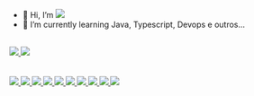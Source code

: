 - 👋 Hi, I’m <img src="https://img.shields.io/badge/Claudio-R.Carvalho-yellow">
- 🌱 I’m currently learning Java, Typescript, Devops e outros...
<br>
<div>
  <span>
    <a href = "mailto:claudfatec@gmail.com=">
      <img src="https://img.shields.io/badge/-Gmail-%23333?style=for-the-badge&logo=gmail&logoColor=white" target="Gmail">
    </a>
    <a href="https://www.linkedin.com/in/claudio-carvalho-ab606231" target="_blank">
      <img src="https://img.shields.io/badge/-LinkedIn-%230077B5?style=for-the-badge&logo=linkedin&logoColor=white" target="_blank">
    </a>
    <br><br><br>
  </span>
  <span>
    <a href = "https://www.credly.com/badges/a3b4ddfb-3bfe-4057-89cf-60b387c9c712/public_url">
      <img src= "https://images.credly.com/size/110x110/images/be8fcaeb-c769-4858-b567-ffaaa73ce8cf/image.png" target = "AZ-900">
    </a>
    <a href = "https://www.credly.com/badges/b8c6fda3-50e8-4765-b72b-41dbdd818f3d/public_url">
      <img src= "https://images.credly.com/size/110x110/images/4ce22ece-11bd-45c2-b855-4292a6bd87f7/DevOps_Fundamentals.png" target = "DevOps Fundamentals">
    </a>
    <a href="https://www.credly.com/badges/cc81d460-0fad-46e8-b9f3-936c592b83fd/public_url">
      <img src="https://images.credly.com/size/110x110/images/a972f054-be07-4845-85c7-95c8d11852f5/IBM-Agile-Explorer.png" target="Agile Explorer">
    </a>
    <a href="https://www.credly.com/badges/fd1a22c4-947e-4304-9359-9ea52ed6f173/public_url">
      <img src="https://images.credly.com/size/110x110/images/c848b101-661f-4f3a-bc8f-f9c977a55524/Containers-K8s-istio-IBM_cloud_v2.png" target="Containers, K8s,Istio, IBM Cloud v2">
    </a>
    <a href="https://www.credly.com/badges/a7e7e9aa-2842-4abc-ab96-9fd7d09fa5d9/public_url">
      <img src="https://images.credly.com/size/110x110/images/8d34d489-84bf-4861-a4a0-9e9d68318c5c/Beyond_basics_of_Istio_on_Cloud_v2.png" target="Beyond Basics of Istio on Clouds">
    </a>
    <a href="https://www.credly.com/badges/55ccaf79-61b1-410f-9f8a-61d1d913c103/public_url">
      <img src="https://images.credly.com/size/110x110/images/376369e8-1901-44fa-af45-ce4422818f0c/Itsio_and_IBM_Cloud_Container_Service.png" target="Istio and IBM Cloud Container Services">
    </a>
    <a href="https://www.credly.com/badges/e534bbdc-bfe5-4eaf-bacd-09b6fddd9387/public_url">
      <img src="https://images.credly.com/size/110x110/images/08216781-93cb-4ba1-8110-8eb3401fa8ce/Docker_Essentials_-_ISDN.png" target="Docker Essentials">
    </a>
    <a href="https://www.credly.com/badges/ae9e0ef9-231b-4f34-864e-f8bc1eeb9e76/public_url">
      <img src="https://images.credly.com/size/110x110/images/b3fc56fe-3146-428d-b379-68a3490d259f/Containers___Kubernetes_Essentials.png" target="Contaners K8 Essentials">
    </a>
    <a href="https://www.credly.com/badges/54e8e522-d1a1-4653-9995-dabd60d1d2fc/public_url">
      <img src="https://images.credly.com/size/110x110/images/58e2cad5-5551-44a6-8285-06d6a4aa9cb3/IBM_Cloud_Essentials.png" target="IBM Cloud Essentials">
    </a>
    <a href="https://www.credly.com/badges/98433420-ec02-4f54-8d0e-f374f5f8e0e7/public_url">
      <img src="https://images.credly.com/size/110x110/images/b0607951-b6f7-47d0-af16-7112971ab2ef/Cloud_Core_-_Developer_Skills_Network_-_v3.png" target="Cloud Core">
    </a>
  </span>
</div>



<!---
claudfatec/claudfatec is a ✨ special ✨ repository because its `README.md` (this file) appears on your GitHub profile.
You can click the Preview link to take a look at your changes.
--->
